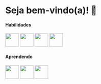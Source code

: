 # Seja bem-vindo(a)! 👋
#### Habilidades
<div>
  <img src="https://cdn.jsdelivr.net/gh/devicons/devicon@latest/icons/html5/html5-original.svg" width="42px"/>
  <img src="https://cdn.jsdelivr.net/gh/devicons/devicon@latest/icons/css3/css3-original.svg" width="42px"/>
  <img src="https://cdn.jsdelivr.net/gh/devicons/devicon@latest/icons/javascript/javascript-original.svg" width="42px" />
  <img src="https://cdn.jsdelivr.net/gh/devicons/devicon@latest/icons/react/react-original.svg" width="42px" /> 
</div>

#### Aprendendo
<div>
  <img src="https://cdn.jsdelivr.net/gh/devicons/devicon@latest/icons/php/php-original.svg" width="42px"/>
  <img src="https://cdn.jsdelivr.net/gh/devicons/devicon@latest/icons/mysql/mysql-original.svg" width="42px"/>        
  <img src="https://cdn.jsdelivr.net/gh/devicons/devicon@latest/icons/git/git-original.svg" width="42px"/>
</div>
